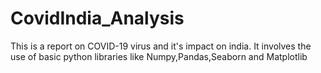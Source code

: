 
# CovidIndia_Analysis

This is a report on COVID-19 virus and it's impact on india. It involves the use of basic python libraries like Numpy,Pandas,Seaborn and Matplotlib
